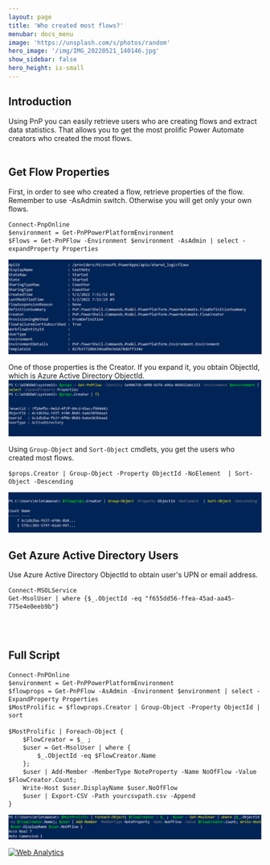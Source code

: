 ```yaml
---
layout: page
title: 'Who created most flows?'
menubar: docs_menu
image: 'https://unsplash.com/s/photos/random'
hero_image: '/img/IMG_20220521_140146.jpg'
show_sidebar: false
hero_height: is-small
---
```



## Introduction

Using PnP you can easily retrieve users who are creating flows and extract data statistics. That allows you to get the most prolific Power Automate creators who created the most flows.
<br/>
<br/>

## Get Flow Properties

First, in order to see who created a flow, retrieve properties of the flow. Remember to use -AsAdmin switch. Otherwise you will get only your own flows.
```
Connect-PnpOnline
$environment = Get-PnPPowerPlatformEnvironment
$Flows = Get-PnPFlow -Environment $environment -AsAdmin | select -expandProperty Properties
```
<img src="/articles/images/flows18.PNG" width="600"> 

One of those properties is the Creator. If you expand it, you obtain ObjectId, which is Azure Active Directory ObjectId.
<img src="/articles/images/flows104.PNG" width="600"> 

Using ```Group-Object``` and ```Sort-Object``` cmdlets, you get the users who created most flows.
```
$props.Creator | Group-Object -Property ObjectId -NoElement  | Sort-Object -Descending
```
 
<img src="/articles/images/flows19.PNG" width="600"> 
<br/>


## Get Azure Active Directory Users

Use Azure Active Directory ObjectId to obtain user's UPN or email address.
```
Connect-MSOLService
Get-MsolUser | where {$_.ObjectId -eq "f655dd56-ffea-45ad-aa45-775e4e0eeb9b"}
```


<br/>
<br/>

## Full Script

```
Connect-PnPOnline
$environment = Get-PnPPowerPlatformEnvironment
$flowprops = Get-PnPFlow -AsAdmin -Environment $environment | select -ExpandProperty Properties
$MostProlific = $flowprops.Creator | Group-Object -Property ObjectId | sort
 
$MostProlific | Foreach-Object {
    $FlowCreator = $_ ; 
    $user = Get-MsolUser | where {
        $_.ObjectId -eq $FlowCreator.Name
    };
    $user | Add-Member -MemberType NoteProperty -Name NoOfFlow -Value $FlowCreator.Count;
    Write-Host $user.DisplayName $user.NoOfFlow
    $user | Export-CSV -Path yourcsvpath.csv -Append
}
```
<img src="/articles/images/flow21.PNG" width="600">  

<!-- Default Statcounter code for Github - Most Flow
Creators
https://powershellscripts.github.io/articles/English/PowerPlatform/Get%20users%20who%20create%20most
-->
<script type="text/javascript">
var sc_project=12763867; 
var sc_invisible=0; 
var sc_security="3cad39f3"; 
var scJsHost = "https://";
document.write("<sc"+"ript type='text/javascript' src='" +
scJsHost+
"statcounter.com/counter/counter.js'></"+"script>");
</script>
<noscript><div class="statcounter"><a title="Web Analytics"
href="https://statcounter.com/" target="_blank"><img
class="statcounter"
src="https://c.statcounter.com/12763867/0/3cad39f3/0/"
alt="Web Analytics"
referrerPolicy="no-referrer-when-downgrade"></a></div></noscript>
<!-- End of Statcounter Code -->
